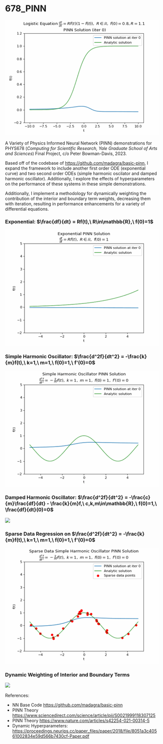 # 678_PINN

![](https://github.com/P-H-B-D/678_PINN/blob/main/logistic.gif)

A Variety of Physics Informed Neural Network (PINN) demonstrations for PHYS678 (*Computing for Scientific Research, Yale Graduate School of Arts and Sciences*) Final Project, c/o Peter Bowman-Davis, 2023.

Based off of the codebase of https://github.com/madagra/basic-pinn, I expand the framework to include another first order ODE (exponential curve) and two second order ODEs (simple harmonic oscilator and damped harmonic oscillator). Additionally, I explore the effects of hyperparameters on the performance of these systems in these simple demonstrations. 

Additionally, I implement a methodology for dynamically weighting the contribution of the interior and boundary term weights, decreasing them with iteration, resulting in performance enhancements for a variety of differential equations.

### Exponential: $\frac{df}{dt} = Rf(t),\ R\in\mathbb{R},\ f(0)=1$
![](https://github.com/P-H-B-D/678_PINN/blob/main/exponential.gif)

### Simple Harmonic Oscillator: $\frac{d^2f}{dt^2} = -\frac{k}{m}f(t),\ k=1,\ m=1,\ f(0)=1,\ f'(0)=0$
![](https://github.com/P-H-B-D/678_PINN/blob/main/Harmonic.gif)

### Damped Harmonic Oscillator: $\frac{d^2f}{dt^2} = -\frac{c}{m}\frac{df}{dt} - \frac{k}{m}f,\ c,k,m\in\mathbb{R},\ f(0)=1,\ \frac{df}{dt}(0)=0$
![](https://github.com/P-H-B-D/678_PINN/blob/main/dampedHarmonic.gif)

### Sparse Data Regression on $\frac{d^2f}{dt^2} = -\frac{k}{m}f(t),\ k=1,\ m=1,\ f(0)=1,\ f'(0)=0$
![](https://github.com/P-H-B-D/678_PINN/blob/main/HarmonicSparseData.gif)

### Dynamic Weighting of Interior and Boundary Terms
![](https://github.com/P-H-B-D/678_PINN/blob/main/dynamic_loss.gif)


References:
* NN Base Code https://github.com/madagra/basic-pinn 
* PINN Theory https://www.sciencedirect.com/science/article/pii/S0021999118307125
* PINN Theory https://www.nature.com/articles/s42254-021-00314-5  
* Dynamic Hyperparameters: https://proceedings.neurips.cc/paper_files/paper/2018/file/8051a3c40561002834e59d566b7430cf-Paper.pdf 
